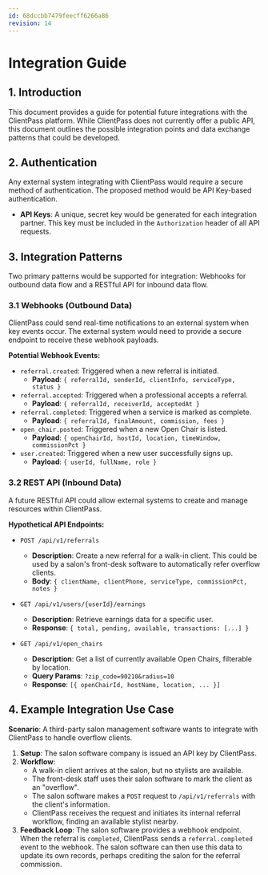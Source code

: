 ```yaml
---
id: 68dccbb7479feecff6266a86
revision: 14
---
```


# Integration Guide

## 1. Introduction

This document provides a guide for potential future integrations with the ClientPass platform. While ClientPass does not currently offer a public API, this document outlines the possible integration points and data exchange patterns that could be developed.

## 2. Authentication

Any external system integrating with ClientPass would require a secure method of authentication. The proposed method would be API Key-based authentication.

- **API Keys**: A unique, secret key would be generated for each integration partner. This key must be included in the `Authorization` header of all API requests.

## 3. Integration Patterns

Two primary patterns would be supported for integration: Webhooks for outbound data flow and a RESTful API for inbound data flow.

### 3.1 Webhooks (Outbound Data)

ClientPass could send real-time notifications to an external system when key events occur. The external system would need to provide a secure endpoint to receive these webhook payloads.

**Potential Webhook Events:**

- `referral.created`: Triggered when a new referral is initiated.
  - **Payload**: `{ referralId, senderId, clientInfo, serviceType, status }`
- `referral.accepted`: Triggered when a professional accepts a referral.
  - **Payload**: `{ referralId, receiverId, acceptedAt }`
- `referral.completed`: Triggered when a service is marked as complete.
  - **Payload**: `{ referralId, finalAmount, commission, fees }`
- `open_chair.posted`: Triggered when a new Open Chair is listed.
  - **Payload**: `{ openChairId, hostId, location, timeWindow, commissionPct }`
- `user.created`: Triggered when a new user successfully signs up.
  - **Payload**: `{ userId, fullName, role }`

### 3.2 REST API (Inbound Data)

A future RESTful API could allow external systems to create and manage resources within ClientPass.

**Hypothetical API Endpoints:**

- `POST /api/v1/referrals`
  - **Description**: Create a new referral for a walk-in client. This could be used by a salon's front-desk software to automatically refer overflow clients.
  - **Body**: `{ clientName, clientPhone, serviceType, commissionPct, notes }`

- `GET /api/v1/users/{userId}/earnings`
  - **Description**: Retrieve earnings data for a specific user.
  - **Response**: `{ total, pending, available, transactions: [...] }`

- `GET /api/v1/open_chairs`
  - **Description**: Get a list of currently available Open Chairs, filterable by location.
  - **Query Params**: `?zip_code=90210&radius=10`
  - **Response**: `[{ openChairId, hostName, location, ... }]`

## 4. Example Integration Use Case

**Scenario**: A third-party salon management software wants to integrate with ClientPass to handle overflow clients.

1.  **Setup**: The salon software company is issued an API key by ClientPass.
2.  **Workflow**:
    - A walk-in client arrives at the salon, but no stylists are available.
    - The front-desk staff uses their salon software to mark the client as an "overflow".
    - The salon software makes a `POST` request to `/api/v1/referrals` with the client's information.
    - ClientPass receives the request and initiates its internal referral workflow, finding an available stylist nearby.
3.  **Feedback Loop**: The salon software provides a webhook endpoint. When the referral is `completed`, ClientPass sends a `referral.completed` event to the webhook. The salon software can then use this data to update its own records, perhaps crediting the salon for the referral commission.
